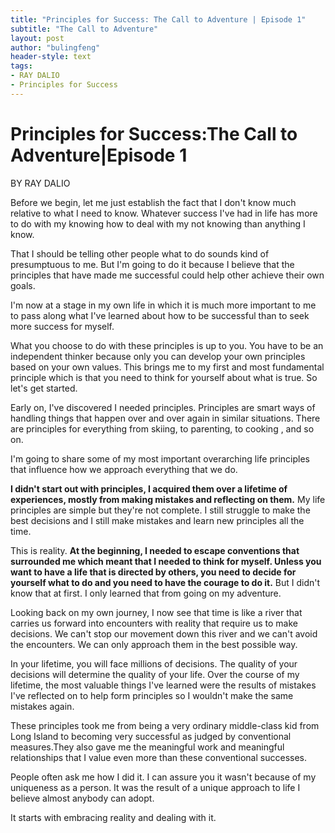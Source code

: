 ```yaml
---
title: "Principles for Success: The Call to Adventure | Episode 1"
subtitle: "The Call to Adventure"
layout: post
author: "bulingfeng"
header-style: text
tags:
- RAY DALIO
- Principles for Success
---
```


# Principles for Success:The Call to Adventure|Episode 1

BY RAY DALIO

Before we begin, let me just establish the fact that I don't know much relative to what I need to know. Whatever success I've had in life has more to do with my knowing how to deal with my not knowing than anything I know.

That I should be telling other people what to do sounds kind of presumptuous to me. But I'm going to do it because I believe that the principles that have made me successful could help other achieve their own goals. 

I'm now at a stage in my own life in which it is much more important to me to pass along what I've learned about how to be successful than to seek more success for myself.

What you choose to do with these principles is up to you. You have to be an independent thinker because only you can develop your own principles based on your own values. This brings me to my first and most fundamental principle which is that you need to think for yourself about what is true. So let's get started.

Early on, I've  discovered I needed principles. Principles are smart ways of handling things that happen over and over again in similar situations. There are principles for everything from skiing, to parenting, to cooking , and so on.

I'm going to share some of my most important overarching life principles that influence how we approach everything that we do.

**I didn't start out with principles, I acquired them over a lifetime of experiences, mostly from making mistakes and reflecting on them.** My life principles are simple but they're not complete. I still struggle to make the best decisions and I still make mistakes and learn new principles all the time.

This is reality. **At the beginning, I needed to escape conventions that surrounded me which meant that I needed to think for myself. Unless you want to have a life that is directed by others, you need to decide for yourself what to do and you need to have the courage to do it.** But I didn't know that at first. I only learned that from going on my adventure. 

Looking back on my own journey, I now see that time is like a river that carries us forward into encounters with reality that require us to make decisions. We can't stop our movement down this river and we can't avoid the encounters. We can only approach them in the best possible way.

In your lifetime, you will face millions of decisions. The quality of your decisions will determine the quality of your life. Over the course of my lifetime, the most valuable things I've learned were the results of mistakes I've reflected on to help form principles so I wouldn't make the same mistakes again. 

These principles took me from being a very ordinary middle-class kid from Long Island to becoming very successful as judged by conventional measures.They also gave me the meaningful work and meaningful relationships that I value even more than these conventional successes.

People often ask me how I did it. I can assure you it wasn't because of my uniqueness as a person. It was the result of a unique approach to life I believe almost anybody can adopt.

It starts with embracing reality and dealing with it.































  